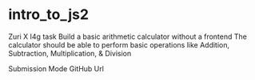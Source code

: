 # intro_to_js2
Zuri X I4g task
Build a basic arithmetic calculator without a frontend
 The calculator should be able to perform basic operations like Addition, Subtraction, Multiplication, & Division
 
Submission Mode
GitHub Url
